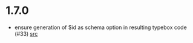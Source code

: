 # 1.7.0

- ensure generation of $id as schema option in resulting typebox code (#33)
  [src](https://github.com/xddq/schema2typebox/pull/33)
